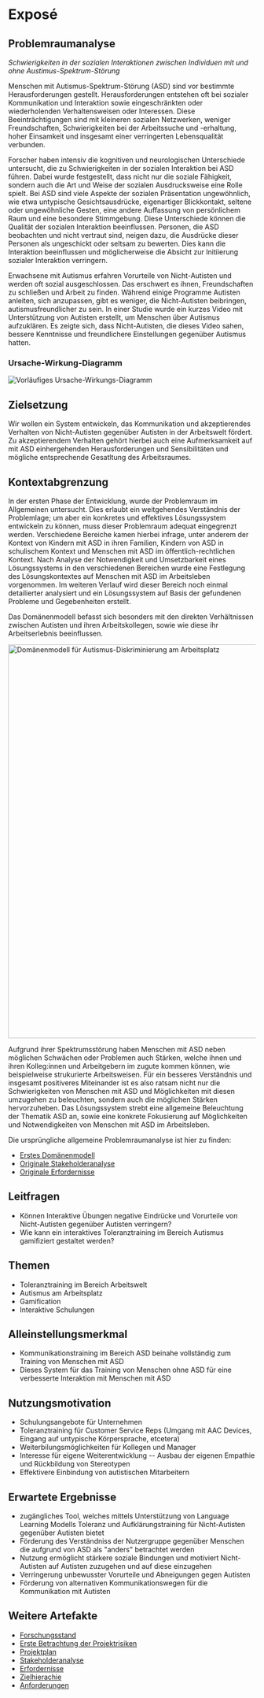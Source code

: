 # Exposé

## Problemraumanalyse

*Schwierigkeiten in der sozialen Interaktionen zwischen Individuen mit und ohne Austimus-Spektrum-Störung*

Menschen mit Autismus-Spektrum-Störung (ASD) sind vor bestimmte Herausforderungen gestellt. Herausforderungen entstehen oft bei sozialer Kommunikation und Interaktion sowie eingeschränkten oder wiederholenden Verhaltensweisen oder Interessen. Diese Beeinträchtigungen sind mit kleineren sozialen Netzwerken, weniger Freundschaften, Schwierigkeiten bei der Arbeitssuche und -erhaltung, hoher Einsamkeit und insgesamt einer verringerten Lebensqualität verbunden. 

Forscher haben intensiv die kognitiven und neurologischen Unterschiede untersucht, die zu Schwierigkeiten in der sozialen Interaktion bei ASD führen. Dabei wurde festgestellt, dass nicht nur die soziale Fähigkeit, sondern auch die Art und Weise der sozialen Ausdrucksweise eine Rolle spielt. Bei ASD sind viele Aspekte der sozialen Präsentation ungewöhnlich, wie etwa untypische Gesichtsausdrücke, eigenartiger Blickkontakt, seltene oder ungewöhnliche Gesten, eine andere Auffassung von persönlichem Raum und eine besondere Stimmgebung. Diese Unterschiede können die Qualität der sozialen Interaktion beeinflussen. Personen, die ASD beobachten und nicht vertraut sind, neigen dazu, die Ausdrücke dieser Personen als ungeschickt oder seltsam zu bewerten. Dies kann die Interaktion beeinflussen und möglicherweise die Absicht zur Initiierung sozialer Interaktion verringern.

Erwachsene mit Autismus erfahren Vorurteile von Nicht-Autisten und werden oft sozial ausgeschlossen. Das erschwert es ihnen, Freundschaften zu schließen und Arbeit zu finden. Während einige Programme Autisten anleiten, sich anzupassen, gibt es weniger, die Nicht-Autisten beibringen, autismusfreundlicher zu sein. In einer Studie wurde ein kurzes Video mit Unterstützung von Autisten erstellt, um Menschen über Autismus aufzuklären. Es zeigte sich, dass Nicht-Autisten, die dieses Video sahen, bessere Kenntnisse und freundlichere Einstellungen gegenüber Autismus hatten.

### Ursache-Wirkung-Diagramm

![Vorläufiges Ursache-Wirkungs-Diagramm](https://github.com/raziel-razmattaz/EPWS2324EngelHatzkeBreidbach/assets/116623272/fdd04687-a7e6-4194-892d-5eec860b9854)

## Zielsetzung

Wir wollen ein System entwickeln, das Kommunikation und akzeptierendes Verhalten von Nicht-Autisten gegenüber Autisten in der Arbeitswelt fördert. Zu akzeptierendem Verhalten gehört hierbei auch eine Aufmerksamkeit auf mit ASD einhergehenden Herausforderungen und Sensibilitäten und mögliche entsprechende Gesatltung des Arbeitsraumes.

## Kontextabgrenzung

In der ersten Phase der Entwicklung, wurde der Problemraum im Allgemeinen untersucht. Dies erlaubt ein weitgehendes Verständnis der Problemlage; um aber ein konkretes und effektives Lösungssystem entwickeln zu können, muss dieser Problemraum adequat eingegrenzt werden. Verschiedene Bereiche kamen hierbei infrage, unter anderem der Kontext von Kindern mit ASD in ihren Familien, Kindern von ASD in schulischem Kontext und Menschen mit ASD im öffentlich-rechtlichen Kontext. Nach Analyse der Notwendigkeit und Umsetzbarkeit eines Lösungssystems in den verschiedenen Bereichen wurde eine Festlegung des Lösungskontextes auf Menschen mit ASD im Arbeitsleben vorgenommen. Im weiteren Verlauf wird dieser Bereich noch einmal detailierter analysiert und ein Lösungssystem auf Basis der gefundenen Probleme und Gegebenheiten erstellt.

Das Domänenmodell befasst sich besonders mit den direkten Verhältnissen zwischen Autisten und ihren Arbeitskollegen, sowie wie diese ihr Arbeitserlebnis beeinflussen.

<img src="Artefacts/IteriertesDomänenmodell_nachAudit2.jpeg" alt="Domänenmodell für Autismus-Diskriminierung am Arbeitsplatz" width="800px"/>

Aufgrund ihrer Spektrumsstörung haben Menschen mit ASD neben möglichen Schwächen oder Problemen auch Stärken, welche ihnen und ihren Kolleg:innen und Arbeitgebern im zugute kommen können, wie beispielweise strukurierte Arbeitsweisen. Für ein besseres Verständnis und insgesamt positiveres Miteinander ist es also ratsam nicht nur die Schwierigkeiten von Menschen mit ASD und Möglichkeiten mit diesen umzugehen zu beleuchten, sondern auch die möglichen Stärken hervorzuheben. Das Lösungssystem strebt eine allgemeine Beleuchtung der Thematik ASD an, sowie eine konkrete Fokusierung auf Möglichkeiten und Notwendigkeiten von Menschen mit ASD im Arbeitsleben.

Die ursprüngliche allgemeine Problemraumanalyse ist hier zu finden:

- [Erstes Domänenmodell](Artefacts/Original_Domaenenmodell.md)
- [Originale Stakeholderanalyse](Artefacts/Original_Stakeholder.md)
- [Originale Erfordernisse](Artefacts/Original_Erfordernisse.md)

## Leitfragen

- Können Interaktive Übungen negative Eindrücke und Vorurteile von Nicht-Autisten gegenüber Autisten verringern?
- Wie kann ein interaktives Toleranztraining im Bereich Autismus gamifiziert gestaltet werden?

## Themen 

- Toleranztraining im Bereich Arbeitswelt
- Autismus am Arbeitsplatz
- Gamification
- Interaktive Schulungen

## Alleinstellungsmerkmal

- Kommunikationstraining im Bereich ASD beinahe vollständig zum Training von Menschen mit ASD
- Dieses System für das Training von Menschen ohne ASD für eine verbesserte Interaktion mit Menschen mit ASD

## Nutzungsmotivation

- Schulungsangebote für Unternehmen
- Toleranztraining für Customer Service Reps (Umgang mit AAC Devices, Eingang auf untypische Körpersprache, etcetera)
- Weiterbilungsmöglichkeiten für Kollegen und Manager
- Interesse für eigene Weiterentwicklung -- Ausbau der eigenen Empathie und Rückbildung von Stereotypen
- Effektivere Einbindung von autistischen Mitarbeitern

## Erwartete Ergebnisse

- zugängliches Tool, welches mittels Unterstützung von Language Learning Modells Toleranz und Aufklärungstraining für Nicht-Autisten gegenüber Autisten bietet
- Förderung des Verständniss der Nutzergruppe gegenüber Menschen die aufgrund von ASD als "anders" betrachtet werden
- Nutzung ermöglicht stärkere soziale Bindungen und motiviert Nicht-Autisten auf Autisten zuzugehen und auf diese einzugehen
- Verringerung unbewusster Vorurteile und Abneigungen gegen Autisten
- Förderung von alternativen Kommunikationswegen für die Kommunikation mit Autisten

## Weitere Artefakte

- [Forschungsstand](Artefacts/Quellen.md)
- [Erste Betrachtung der Projektrisiken](Artefacts/Projektrisiken.md)
- [Projektplan](Artefacts/Projektplan.md)
- [Stakeholderanalyse](Artefacts/Stakeholder.md)
- [Erfordernisse](Artefacts/Erfordernisse.md)
- [Zielhierachie](Artefacts/Zielhierachie.md)
- [Anforderungen](Artefacts/Anforderungen.md)







